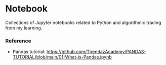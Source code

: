 # Notebook

Collections of Jupyter notebooks related to Python and algorithmic trading from my learning.

### Reference
- Pandas tutorial: https://github.com/TirendazAcademy/PANDAS-TUTORIAL/blob/main/01-What-is-Pandas.ipynb
